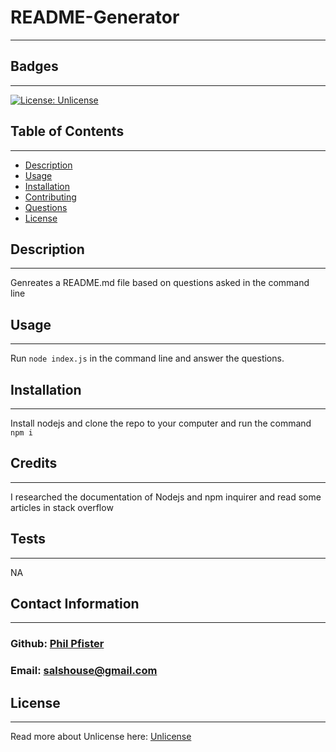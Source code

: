 # README-Generator
  -------------------
  ## Badges
  -------------------
  [![License: Unlicense](https://img.shields.io/badge/License-Unlicense-blue.svg)](https://opensource.org/licenses/Unlicense)  
  ## Table of Contents  
  ----------------------
  - [Description](#description) 
  - [Usage](#usage)  
  - [Installation](#installation)   
  - [Contributing](#contributing)  
  - [Questions](#questions)
  - [License](#license)   
    

  ## Description  
  -------------------
  Genreates a README.md file based on questions asked in the command line

  ## Usage  
  ------------
  Run `node index.js` in the command line and answer the questions.
 
  ## Installation  
  -------------------
  Install nodejs and clone the repo to your computer and run the command `npm i`

  ## Credits 
  ------------------
  I researched the documentation of Nodejs and npm inquirer and read some articles in stack overflow

  ## Tests
  ------------------
  NA

  ## Contact Information
  -------------------------
  ### Github: [Phil Pfister](https://github.com/phil-pfister)
  ### Email: salshouse@gmail.com

  ## License
  --------------
  Read more about Unlicense here:
  [Unlicense](https://opensource.org/license/Unlicense/)


